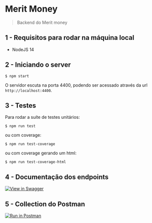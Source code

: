 # Merit Money

> Backend do Merit money

## 1 - Requisitos para rodar na máquina local

- NodeJS 14

## 2 - Iniciando o server

```shell
$ npm start
```

O servidor escuta na porta 4400, podendo ser acessado através da url `http://localhost:4400`.

## 3 - Testes

Para rodar a suíte de testes unitários:

```shell
$ npm run test
```

ou com coverage:

```shell
$ npm run test-coverage
```

ou com coverage gerando um html:

```shell
$ npm run test-coverage-html
```

## 4 - Documentação dos endpoints

[![View in Swagger](http://jessemillar.github.io/view-in-swagger-button/button.svg)](https://leonyassis.github.io/meritMoneyLeony/)

## 5 - Collection do Postman

[![Run in Postman](https://run.pstmn.io/button.svg)](https://app.getpostman.com/run-collection/12566341-7559d98d-40bb-49da-acd5-2e742b1277ef?action=collection%2Ffork&collection-url=entityId%3D12566341-7559d98d-40bb-49da-acd5-2e742b1277ef%26entityType%3Dcollection%26workspaceId%3D1dff7af3-3a79-4fc1-bd8a-b598025df75c)

